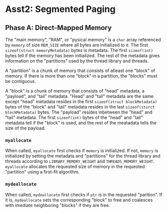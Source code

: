 # Asst2: Segmented Paging

## Phase A: Direct-Mapped Memory

The "main memory", "RAM", or "pysical memory" is a `char` array referenced by `memory` of size `MEM_SIZE` where all bytes are initialized to `0`. The first `sizeof(struct memoryMetadata)` bytes is metadata. The first `sizeof(int)` bytes tell if the memory has been initialized. The rest of the metadata gives information on the "partitions" used by the thread library and threads.

A "partition" is a chunk of memory that consists of atleast one "block" of memory. If there is more than one "block" in a partition, the "blocks" must be contiguous.

A "block" is a chunk of memory that consists of "head" metadata, a "payload", and "tail" metadata. "Head" and "tail" metadata are the same except "head" metadata resides in the first `sizeof(struct blockMetadata)` bytes of the "block" and "tail" metadata resides in the last `sizeof(sturct blockMetadata)` bytes. The "payload" resides inbetween the "head" and "tail" metadata. The first `sizeof(int)` bytes of the "head" and "tail" metadata tell if the "block" is used, and the rest of the meatadata tells the size of the payload.

### `myallocate`

When called, `myallocate` first checks if `memory` is initialized. If not, `memory` is initialized by setting the metadata and "partitions" for the thread library and threads according to `LIBRARY_MEMORY_WEIGHT` and `THREADS_MEMORY_WEIGHT`. `myallocate` allocates the requested size of memory in the requested "partition" using a first-fit algorithm.

### `mydeallocate`

When called, `mydeallocate` first checks if `ptr` is in the requested "parition". If it is, `mydeallocate` sets the corresponding "block" to free and coalesces with imediate neighboring "blocks" if they are free.
